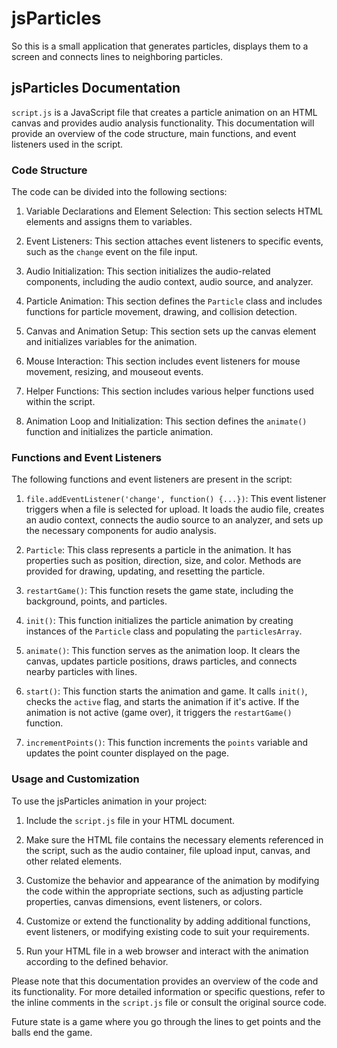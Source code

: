 # jsParticles

So this is a small application that generates particles, displays them to a screen and connects lines to neighboring particles.

## jsParticles Documentation

`script.js` is a JavaScript file that creates a particle animation on an HTML canvas and provides audio analysis functionality. This documentation will provide an overview of the code structure, main functions, and event listeners used in the script.

### Code Structure

The code can be divided into the following sections:

1. Variable Declarations and Element Selection: This section selects HTML elements and assigns them to variables.

2. Event Listeners: This section attaches event listeners to specific events, such as the `change` event on the file input.

3. Audio Initialization: This section initializes the audio-related components, including the audio context, audio source, and analyzer.

4. Particle Animation: This section defines the `Particle` class and includes functions for particle movement, drawing, and collision detection.

5. Canvas and Animation Setup: This section sets up the canvas element and initializes variables for the animation.

6. Mouse Interaction: This section includes event listeners for mouse movement, resizing, and mouseout events.

7. Helper Functions: This section includes various helper functions used within the script.

8. Animation Loop and Initialization: This section defines the `animate()` function and initializes the particle animation.

### Functions and Event Listeners

The following functions and event listeners are present in the script:

1. `file.addEventListener('change', function() {...})`: This event listener triggers when a file is selected for upload. It loads the audio file, creates an audio context, connects the audio source to an analyzer, and sets up the necessary components for audio analysis.

2. `Particle`: This class represents a particle in the animation. It has properties such as position, direction, size, and color. Methods are provided for drawing, updating, and resetting the particle.

3. `restartGame()`: This function resets the game state, including the background, points, and particles.

4. `init()`: This function initializes the particle animation by creating instances of the `Particle` class and populating the `particlesArray`.

5. `animate()`: This function serves as the animation loop. It clears the canvas, updates particle positions, draws particles, and connects nearby particles with lines.

6. `start()`: This function starts the animation and game. It calls `init()`, checks the `active` flag, and starts the animation if it's active. If the animation is not active (game over), it triggers the `restartGame()` function.

7. `incrementPoints()`: This function increments the `points` variable and updates the point counter displayed on the page.

### Usage and Customization

To use the jsParticles animation in your project:

1. Include the `script.js` file in your HTML document.

2. Make sure the HTML file contains the necessary elements referenced in the script, such as the audio container, file upload input, canvas, and other related elements.

3. Customize the behavior and appearance of the animation by modifying the code within the appropriate sections, such as adjusting particle properties, canvas dimensions, event listeners, or colors.

4. Customize or extend the functionality by adding additional functions, event listeners, or modifying existing code to suit your requirements.

5. Run your HTML file in a web browser and interact with the animation according to the defined behavior.

Please note that this documentation provides an overview of the code and its functionality. For more detailed information or specific questions, refer to the inline comments in the `script.js` file or consult the original source code.

Future state is a game where you go through the lines to get points and the balls end the game.
